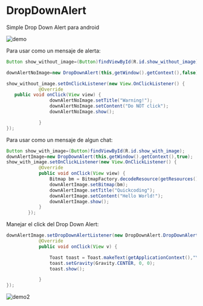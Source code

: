 # DropDownAlert

Simple Drop Down Alert para android 

![demo](https://github.com/quickcoding/DropDownAlert/blob/master/app/demo-dropdown-1.gif)


Para usar como un mensaje de alerta: 

```java
Button show_without_image=(Button)findViewById(R.id.show_without_image);

downAlertNoImage=new DropDownAlert(this,getWindow().getContext(),false);

show_without_image.setOnClickListener(new View.OnClickListener() {
            @Override
   public void onClick(View view) {
                downAlertNoImage.setTitle("Warning!");
                downAlertNoImage.setContent("Do NOT click");
                downAlertNoImage.show();

            }
});   
```
Para usar como un mensaje de algun chat: 

```java
Button show_with_image=(Button)findViewById(R.id.show_with_image);
downAlertImage=new DropDownAlert(this,getWindow().getContext(),true);
show_with_image.setOnClickListener(new View.OnClickListener() {
            @Override
            public void onClick(View view) {
                Bitmap bm = BitmapFactory.decodeResource(getResources(), R.drawable.logos);
                downAlertImage.setBitmap(bm);
                downAlertImage.setTitle("Quickcoding");
                downAlertImage.setContent("Hello World!");
                downAlertImage.show();
            }
        });
```
Manejar el click del Drop Down Alert:

```java
downAlertImage.setDropDownAlertListener(new DropDownAlert.DropDownAlertListener() {
            @Override
            public void onClick(View v) {

                Toast toast = Toast.makeText(getApplicationContext(),"You just click me !!",Toast.LENGTH_SHORT);
                toast.setGravity(Gravity.CENTER, 0, 0);
                toast.show();

            }
});

```    
 ![demo2](https://github.com/quickcoding/DropDownAlert/blob/master/app/demo-dropdown-2.gif)
